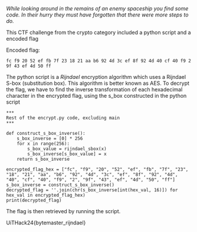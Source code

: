 *While looking around in the remains of an enemy spaceship you find some code. In their hurry they must have forgotten that there were more steps to do.*

This CTF challenge from the crypto category included a python script and a encoded flag

Encoded flag:
```
fc f9 20 52 ef fb 7f 23 18 21 aa b6 92 4d 3c ef 8f 92 4d 40 cf 40 f9 2 9f 43 ef 4d 50 ff
```

The python script is a *Rijndael* encryption algorithm which uses a Rijndael S-box (substitution box). This algorithm is better known as AES.
To decrypt the flag, we have to find the inverse transformation of each hexadecimal character in the encrypted flag, using the s_box constructed in the python script

```
***
Rest of the encrypt.py code, excluding main
***

def construct_s_box_inverse():
    s_box_inverse = [0] * 256
    for x in range(256):
        s_box_value = rijndael_sbox(x)
        s_box_inverse[s_box_value] = x
    return s_box_inverse

encrypted_flag_hex = ["fc", "f9", "20", "52", "ef", "fb", "7f", "23", "18", "21", "aa", "b6", "92", "4d", "3c", "ef", "8f", "92", "4d", "40", "cf", "40", "f9", "2", "9f", "43", "ef", "4d", "50", "ff"]
s_box_inverse = construct_s_box_inverse()
decrypted_flag = ''.join(chr(s_box_inverse[int(hex_val, 16)]) for hex_val in encrypted_flag_hex)
print(decrypted_flag)
```

The flag is then retrieved by running the script.

UiTHack24{bytemaster_rijndael}
